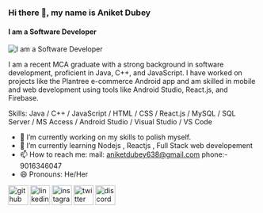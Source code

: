 ### Hi there 👋, my name is Aniket Dubey
#### I am a Software Developer
![I am a Software Developer](https://files.oaiusercontent.com/file-cxFXOWpjq2v10h9fYs2LhOaR?se=2024-10-16T10%3A23%3A58Z&sp=r&sv=2024-08-04&sr=b&rscc=max-age%3D604800%2C%20immutable%2C%20private&rscd=attachment%3B%20filename%3Ddc760fbc-d0d6-4aa3-b1e4-88298c7e9ea7.webp&sig=1yQSxRuwEtOL5r7Tgl06DqFAehLPqZIjUf5%2BRuKJvpo%3D)

I am a recent MCA graduate with a strong background in software development, proficient in Java, C++, and JavaScript. I have worked on projects like the Plantree e-commerce Android app and am skilled in mobile and web development using tools like Android Studio, React.js, and Firebase.

Skills: Java / C++ / JavaScript / HTML / CSS / React.js / MySQL / SQL Server / MS Access / Android Studio / Visual Studio / VS Code

- 🔭 I’m currently working on my skills to polish myself. 
- 🌱 I’m currently learning Nodejs , Reactjs , Full Stack web developement  
- 📫 How to reach me: mail: aniketdubey638@gmail.com phone:- 9016346047 
- 😄 Pronouns: He/Her 


[<img src='https://cdn.jsdelivr.net/npm/simple-icons@3.0.1/icons/github.svg' alt='github' height='40'>](https://github.com/https://github.com/aniket9016)  [<img src='https://cdn.jsdelivr.net/npm/simple-icons@3.0.1/icons/linkedin.svg' alt='linkedin' height='40'>](https://www.linkedin.com/in/https://www.linkedin.com/in/aniket0638//)  [<img src='https://cdn.jsdelivr.net/npm/simple-icons@3.0.1/icons/instagram.svg' alt='instagram' height='40'>](https://www.instagram.com/aniket_999_/)  [<img src='https://cdn.jsdelivr.net/npm/simple-icons@3.0.1/icons/twitter.svg' alt='twitter' height='40'>](https://twitter.com/AniketD83790790)  [<img src='https://cdn.jsdelivr.net/npm/simple-icons@3.0.1/icons/discord.svg' alt='discord' height='40'>](https://discord.com/channels/691309269093580874/691312108037603329)  


